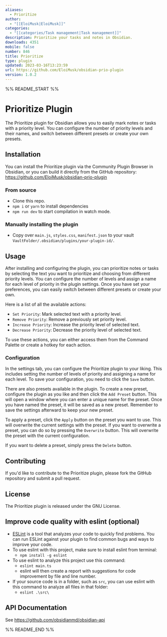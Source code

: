 ```yaml
---
aliases:
  - Prioritize
author:
  - "[[EloiMusk|EloiMusk]]"
categories:
  - "[[categories/Task management|Task management]]"
description: Prioritize your tasks and notes in Obsidian.
downloads: 4351
mobile: false
number: 846
title: Prioritize
type: plugin
updated: 2023-03-16T13:23:59
url: https://github.com/EloiMusk/obsidian-prio-plugin
version: 1.0.2
---
```


%% README_START %%

# Prioritize Plugin

The Prioritize plugin for Obsidian allows you to easily mark notes or tasks with a priority level. You can configure the number of priority levels and their names, and switch between different presets or create your own presets.

## Installation

You can install the Prioritize plugin via the Community Plugin Browser in Obsidian, or you can build it directly from the GitHub repository: https://github.com/EloiMusk/obsidian-prio-plugin

### From source

- Clone this repo.
- `npm i` or `yarn` to install dependencies
- `npm run dev` to start compilation in watch mode.

### Manually installing the plugin

- Copy over `main.js`, `styles.css`, `manifest.json` to your vault `VaultFolder/.obsidian/plugins/your-plugin-id/`.

## Usage

After installing and configuring the plugin, you can prioritize notes or tasks by selecting the text you want to prioritize and choosing from different priority levels. You can configure the number of levels and assign a name for each level of priority in the plugin settings. Once you have set your preferences, you can easily switch between different presets or create your own.

Here is a list of all the available actions:

- `Set Priority`: Mark selected text with a priority level.
- `Remove Priority`: Remove a previously set priority level.
- `Increase Priority`: Increase the priority level of selected text.
- `Decrease Priority`: Decrease the priority level of selected text.

To use these actions, you can either access them from the Command Palette or create a hotkey for each action.

### Configuration

In the settings tab, you can configure the Prioritize plugin to your liking. This includes setting the number of levels of priority and assigning a name for each level. To save your configuration, you need to click the `Save` button.

There are also presets available in the plugin. To create a new preset, configure the plugin as you like and then click the `Add Preset` button. This will open a window where you can enter a unique name for the preset. Once you have named the preset, it will be saved as a new preset. Remember to save the settings afterward to keep your new preset.

To apply a preset, click the `Apply` button on the preset you want to use. This will overwrite the current settings with the preset. If you want to overwrite a preset, you can do so by pressing the `Overwrite` button. This will overwrite the preset with the current configuration.

If you want to delete a preset, simply press the `Delete` button.

## Contributing

If you'd like to contribute to the Prioritize plugin, please fork the GitHub repository and submit a pull request.

## License

The Prioritize plugin is released under the GNU License.

## Improve code quality with eslint (optional)

- [ESLint](https://eslint.org/) is a tool that analyzes your code to quickly find problems. You can run ESLint against your plugin to find common bugs and ways to improve your code. 
- To use eslint with this project, make sure to install eslint from terminal:
  - `npm install -g eslint`
- To use eslint to analyze this project use this command:
  - `eslint main.ts`
  - eslint will then create a report with suggestions for code improvement by file and line number.
- If your source code is in a folder, such as `src`, you can use eslint with this command to analyze all files in that folder:
  - `eslint .\src\`

## API Documentation

See https://github.com/obsidianmd/obsidian-api


%% README_END %%